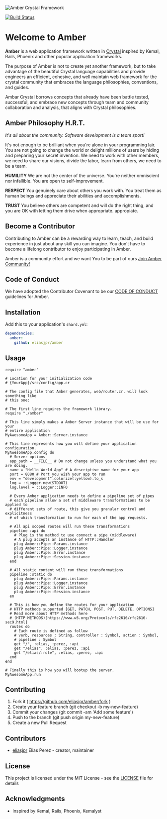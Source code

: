 ![Amber Crystal Framework](https://github.com/eliasjpr/amber/blob/master/media/amber.png)

[![Build Status](https://travis-ci.org/eliasjpr/amber.svg?branch=master)](https://travis-ci.org/eliasjpr/amber)

# Welcome to Amber

**Amber** is a web application framework written in [Crystal](http://www.crystal-lang.org) inspired by Kemal, Rails, Phoenix and other popular application frameworks.

The purpose of Amber is not to create yet another framework, but to take advantage of the beautiful Crystal language capabilities and provide engineers an efficient, cohesive, and well maintain web framework for the crystal community that embraces the language philosophies, conventions, and guides.

Ambar Crystal borrows concepts that already have been battle tested, successful, and embrace new concepts through team and community collaboration and analysis, that aligns with Crystal philosophies.

## Amber Philosophy H.R.T.

*It's all about the community. Software development is a team sport!*

It's not enough to be brilliant when you're alone in your programming lair. You are not going to change the world or delight millions of users by hiding and preparing your secret invention. We need to work with other members, we need to share our visions, divide the labor, learn from others, we need to be a team.

**HUMILITY** We are not the center of the universe. You're neither omniscient nor infallible. You are open to self-improvement.

**RESPECT** You genuinely care about others you work with. You treat them as human beings and appreciate their abilities and accomplishments.

**TRUST** You believe others are competent and will do the right thing, and you are OK with letting them drive when appropriate.
appropiate.

## Become a Contributor

Contributing to Amber can be a rewarding way to learn, teach, and build experience in just about any skill you can imagine. You don’t have to become a lifelong contributor to enjoy participating in Amber.

Amber is a community effort and we want You to be part of ours [Join Amber Community!](https://github.com/Amber-Crystal/amber/blob/master/.github/CONTRIBUTING.md)

## Code of Conduct

We have adopted the Contributor Covenant to be our [CODE OF CONDUCT](CODE_OF_CONDUCT.md) guidelines for Amber.

## Installation

Add this to your application's `shard.yml`:

```yaml
dependencies:
  amber:
    github: eliasjpr/amber
```

## Usage

```crystal
require "amber"
```

```crystal
# Location for your initialization code
# {YourApp}/src/config/app.cr

# The config file that Amber generates, web/router.cr, will look something like
# this one:

# The first line requires the framework library.
require "./amber"

# This line simply makes a Amber Server instance that will be use for your
# entire application
MyAwesomeApp = Amber::Server.instance

# This line represents how you will define your application configuration.
MyAwesomeApp.config do
  # Server options
  app_path = __FILE__ # Do not change unless you understand what you are doing.
  name = "Hello World App" # A descriptive name for your app
  port = 8080 # Port you wish your app to run
  env = "development".colorize(:yellow).to_s
  log = ::Logger.new(STDOUT)
  log.level = ::Logger::INFO

  # Every Amber application needs to define a pipeline set of pipes
  # each pipeline allow a set of middleware transformations to be applied to
  # different sets of route, this give you granular control and explicitness
  # of which transformation to run for each of the app requests.

  # All api scoped routes will run these transformations
  pipeline :api do
    # Plug is the method to use connect a pipe (middleware)
    # A plug accepts an instance of HTTP::Handler
    plug Amber::Pipe::Params.instance
    plug Amber::Pipe::Logger.instance
    plug Amber::Pipe::Error.instance
    plug Amber::Pipe::Session.instance
  end

  # All static content will run these transformations
  pipeline :static do
    plug Amber::Pipe::Params.instance
    plug Amber::Pipe::Logger.instance
    plug Amber::Pipe::Error.instance
    plug Amber::Pipe::Session.instance
  en

  # This is how you define the routes for your application
  # HTTP methods supported [GET, PATCH, POST, PUT, DELETE, OPTIONS]
  # Read more about HTTP methods here
  # (HTTP METHODS)[https://www.w3.org/Protocols/rfc2616/rfc2616-sec9.html]
  routes do
    # Each route is defined as follow
    # verb, resources : String, controller : Symbol, action : Symbol,
    # pipeline : Symbol
    get "/", :elias, :perez, :api
    get "/elias", :elias, :perez, :api
    get "/elias/:role", :elias, :perez, :api
  end
end

# Finally this is how you will bootup the server.
MyAwesomeApp.run
```

## Contributing

1. Fork it ( https://github.com/eliasjpr/amber/fork )
2. Create your feature branch (git checkout -b my-new-feature)
3. Commit your changes (git commit -am 'Add some feature')
4. Push to the branch (git push origin my-new-feature)
5. Create a new Pull Request

## Contributors

- [eliasjpr](https://github.com/eliasjpr) Elias Perez - creator, maintainer

## License

This project is licensed under the MIT License - see the [LICENSE](LICENSE) file for details

## Acknowledgments

* Inspired by Kemal, Rails, Phoenix, Kemalyst
